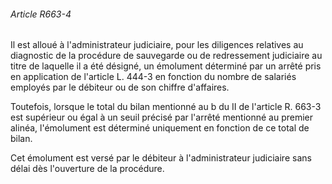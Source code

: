 ###### Article R663-4

Il est alloué à l'administrateur judiciaire, pour les diligences relatives au diagnostic de la procédure de sauvegarde ou de redressement judiciaire au titre de laquelle il a été désigné, un émolument déterminé par un arrêté pris en application de l'article L. 444-3 en fonction du nombre de salariés employés par le débiteur ou de son chiffre d'affaires.

Toutefois, lorsque le total du bilan mentionné au b du II de l'article R. 663-3 est supérieur ou égal à un seuil précisé par l'arrêté mentionné au premier alinéa, l'émolument est déterminé uniquement en fonction de ce total de bilan.

Cet émolument est versé par le débiteur à l'administrateur judiciaire sans délai dès l'ouverture de la procédure.

